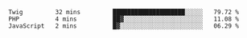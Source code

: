 <!--START_SECTION:waka-->
```text
Twig         32 mins         ████████████████████░░░░░   79.72 % 
PHP          4 mins          ██▓░░░░░░░░░░░░░░░░░░░░░░   11.08 % 
JavaScript   2 mins          █▓░░░░░░░░░░░░░░░░░░░░░░░   06.29 % 
```
<!--END_SECTION:waka-->
